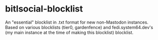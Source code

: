 # bitlsocial-blocklist
An "essential" blocklist in .txt format for new non-Mastodon instances. Based on various blocklists (tier0, gardenfence) and fedi.system64.dev's (my main instance at the time of making this blocklist) blocklist.
